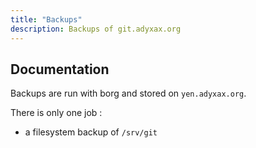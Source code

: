 ```yaml
---
title: "Backups"
description: Backups of git.adyxax.org
---
```


## Documentation

Backups are run with borg and stored on `yen.adyxax.org`.

There is only one job :
- a filesystem backup of `/srv/git`
